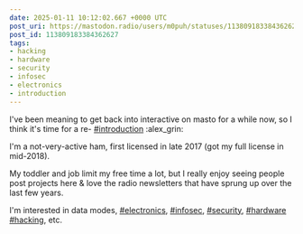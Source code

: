 ```yaml
---
date: 2025-01-11 10:12:02.667 +0000 UTC
post_uri: https://mastodon.radio/users/m0puh/statuses/113809183384362627
post_id: 113809183384362627
tags:
- hacking
- hardware
- security
- infosec
- electronics
- introduction
---
```

I've been meaning to get back into interactive on masto for a while now, so I think it's time for a re- [#introduction](https://mastodon.radio/tags/introduction) :alex_grin:

I'm a not-very-active ham, first licensed in late 2017 (got my full license in mid-2018).

My toddler and job limit my free time a lot, but I really enjoy seeing people post projects here & love the radio newsletters that have sprung up over the last few years.

I'm interested in data modes, [#electronics](https://mastodon.radio/tags/electronics), [#infosec](https://mastodon.radio/tags/infosec), [#security](https://mastodon.radio/tags/security), [#hardware](https://mastodon.radio/tags/hardware) [#hacking](https://mastodon.radio/tags/hacking), etc.


